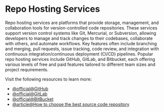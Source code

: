 # Repo Hosting Services

Repo hosting services are platforms that provide storage, management, and collaboration tools for version-controlled code repositories. These services support version control systems like Git, Mercurial, or Subversion, allowing developers to manage and track changes to their codebases, collaborate with others, and automate workflows. Key features often include branching and merging, pull requests, issue tracking, code review, and integration with continuous integration/continuous deployment (CI/CD) pipelines. Popular repo hosting services include GitHub, GitLab, and Bitbucket, each offering various levels of free and paid features tailored to different team sizes and project requirements.

Visit the following resources to learn more:

- [@official@GitHub](https://github.com)
- [@official@GitLab](https://about.gitlab.com/)
- [@official@BitBucket](https://bitbucket.org/product/guides/getting-started/overview)
- [@article@How to choose the best source code repository](https://blockandcapital.com/en/choose-code-repository/)
